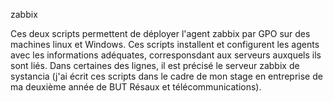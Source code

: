zabbix

Ces deux scripts permettent de déployer l'agent zabbix par GPO sur des machines linux et Windows. Ces scripts installent et configurent les agents avec les informations adéquates, corresponsdant aux serveurs auxquels ils sont liés. Dans certaines des lignes, il est précisé le serveur zabbix de systancia (j'ai écrit ces scripts dans le cadre de mon stage en entreprise de ma deuxième année de BUT Résaux et télécommunications).
